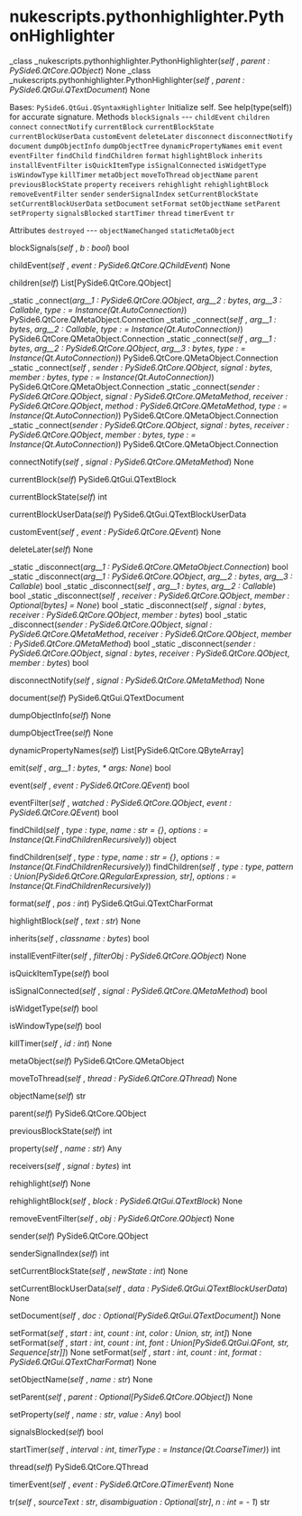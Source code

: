 # nukescripts.pythonhighlighter.PythonHighlighter
_class _nukescripts.pythonhighlighter.PythonHighlighter(_self_ , _parent : PySide6.QtCore.QObject_)  None
_class _nukescripts.pythonhighlighter.PythonHighlighter(_self_ , _parent : PySide6.QtGui.QTextDocument_)  None

Bases: `PySide6.QtGui.QSyntaxHighlighter`
Initialize self. See help(type(self)) for accurate signature.
Methods
`blockSignals` ---
`childEvent`
`children`
`connect`
`connectNotify`
`currentBlock`
`currentBlockState`
`currentBlockUserData`
`customEvent`
`deleteLater`
`disconnect`
`disconnectNotify`
`document`
`dumpObjectInfo`
`dumpObjectTree`
`dynamicPropertyNames`
`emit`
`event`
`eventFilter`
`findChild`
`findChildren`
`format`
`highlightBlock`
`inherits`
`installEventFilter`
`isQuickItemType`
`isSignalConnected`
`isWidgetType`
`isWindowType`
`killTimer`
`metaObject`
`moveToThread`
`objectName`
`parent`
`previousBlockState`
`property`
`receivers`
`rehighlight`
`rehighlightBlock`
`removeEventFilter`
`sender`
`senderSignalIndex`
`setCurrentBlockState`
`setCurrentBlockUserData`
`setDocument`
`setFormat`
`setObjectName`
`setParent`
`setProperty`
`signalsBlocked`
`startTimer`
`thread`
`timerEvent`
`tr`

Attributes
`destroyed` ---
`objectNameChanged`
`staticMetaObject`

blockSignals(_self_ , _b : bool_)  bool

childEvent(_self_ , _event : PySide6.QtCore.QChildEvent_)  None

children(_self_)  List[PySide6.QtCore.QObject]

_static _connect(_arg__1 : PySide6.QtCore.QObject_, _arg__2 : bytes_, _arg__3 : Callable_, _type : = Instance(Qt.AutoConnection)_)  PySide6.QtCore.QMetaObject.Connection
_static _connect(_self_ , _arg__1 : bytes_, _arg__2 : Callable_, _type : = Instance(Qt.AutoConnection)_)  PySide6.QtCore.QMetaObject.Connection
_static _connect(_self_ , _arg__1 : bytes_, _arg__2 : PySide6.QtCore.QObject_, _arg__3 : bytes_, _type : = Instance(Qt.AutoConnection)_)  PySide6.QtCore.QMetaObject.Connection
_static _connect(_self_ , _sender : PySide6.QtCore.QObject_, _signal : bytes_, _member : bytes_, _type : = Instance(Qt.AutoConnection)_)  PySide6.QtCore.QMetaObject.Connection
_static _connect(_sender : PySide6.QtCore.QObject_, _signal : PySide6.QtCore.QMetaMethod_, _receiver : PySide6.QtCore.QObject_, _method : PySide6.QtCore.QMetaMethod_, _type : = Instance(Qt.AutoConnection)_)  PySide6.QtCore.QMetaObject.Connection
_static _connect(_sender : PySide6.QtCore.QObject_, _signal : bytes_, _receiver : PySide6.QtCore.QObject_, _member : bytes_, _type : = Instance(Qt.AutoConnection)_)  PySide6.QtCore.QMetaObject.Connection

connectNotify(_self_ , _signal : PySide6.QtCore.QMetaMethod_)  None

currentBlock(_self_)  PySide6.QtGui.QTextBlock

currentBlockState(_self_)  int

currentBlockUserData(_self_)  PySide6.QtGui.QTextBlockUserData

customEvent(_self_ , _event : PySide6.QtCore.QEvent_)  None

deleteLater(_self_)  None

_static _disconnect(_arg__1 : PySide6.QtCore.QMetaObject.Connection_)  bool
_static _disconnect(_arg__1 : PySide6.QtCore.QObject_, _arg__2 : bytes_, _arg__3 : Callable_)  bool
_static _disconnect(_self_ , _arg__1 : bytes_, _arg__2 : Callable_)  bool
_static _disconnect(_self_ , _receiver : PySide6.QtCore.QObject_, _member : Optional[bytes] = None_)  bool
_static _disconnect(_self_ , _signal : bytes_, _receiver : PySide6.QtCore.QObject_, _member : bytes_)  bool
_static _disconnect(_sender : PySide6.QtCore.QObject_, _signal : PySide6.QtCore.QMetaMethod_, _receiver : PySide6.QtCore.QObject_, _member : PySide6.QtCore.QMetaMethod_)  bool
_static _disconnect(_sender : PySide6.QtCore.QObject_, _signal : bytes_, _receiver : PySide6.QtCore.QObject_, _member : bytes_)  bool

disconnectNotify(_self_ , _signal : PySide6.QtCore.QMetaMethod_)  None

document(_self_)  PySide6.QtGui.QTextDocument

dumpObjectInfo(_self_)  None

dumpObjectTree(_self_)  None

dynamicPropertyNames(_self_)  List[PySide6.QtCore.QByteArray]

emit(_self_ , _arg__1 : bytes_, _* args: None_)  bool

event(_self_ , _event : PySide6.QtCore.QEvent_)  bool

eventFilter(_self_ , _watched : PySide6.QtCore.QObject_, _event : PySide6.QtCore.QEvent_)  bool

findChild(_self_ , _type : type_, _name : str = {}_, _options : = Instance(Qt.FindChildrenRecursively)_)  object

findChildren(_self_ , _type : type_, _name : str = {}_, _options : = Instance(Qt.FindChildrenRecursively)_)
findChildren(_self_ , _type : type_, _pattern : Union[PySide6.QtCore.QRegularExpression, str]_, _options : = Instance(Qt.FindChildrenRecursively)_)

format(_self_ , _pos : int_)  PySide6.QtGui.QTextCharFormat

highlightBlock(_self_ , _text : str_)  None

inherits(_self_ , _classname : bytes_)  bool

installEventFilter(_self_ , _filterObj : PySide6.QtCore.QObject_)  None

isQuickItemType(_self_)  bool

isSignalConnected(_self_ , _signal : PySide6.QtCore.QMetaMethod_)  bool

isWidgetType(_self_)  bool

isWindowType(_self_)  bool

killTimer(_self_ , _id : int_)  None

metaObject(_self_)  PySide6.QtCore.QMetaObject

moveToThread(_self_ , _thread : PySide6.QtCore.QThread_)  None

objectName(_self_)  str

parent(_self_)  PySide6.QtCore.QObject

previousBlockState(_self_)  int

property(_self_ , _name : str_)  Any

receivers(_self_ , _signal : bytes_)  int

rehighlight(_self_)  None

rehighlightBlock(_self_ , _block : PySide6.QtGui.QTextBlock_)  None

removeEventFilter(_self_ , _obj : PySide6.QtCore.QObject_)  None

sender(_self_)  PySide6.QtCore.QObject

senderSignalIndex(_self_)  int

setCurrentBlockState(_self_ , _newState : int_)  None

setCurrentBlockUserData(_self_ , _data : PySide6.QtGui.QTextBlockUserData_)  None

setDocument(_self_ , _doc : Optional[PySide6.QtGui.QTextDocument]_)  None

setFormat(_self_ , _start : int_, _count : int_, _color : Union, str, int]_)  None
setFormat(_self_ , _start : int_, _count : int_, _font : Union[PySide6.QtGui.QFont, str, Sequence[str]]_)  None
setFormat(_self_ , _start : int_, _count : int_, _format : PySide6.QtGui.QTextCharFormat_)  None

setObjectName(_self_ , _name : str_)  None

setParent(_self_ , _parent : Optional[PySide6.QtCore.QObject]_)  None

setProperty(_self_ , _name : str_, _value : Any_)  bool

signalsBlocked(_self_)  bool

startTimer(_self_ , _interval : int_, _timerType : = Instance(Qt.CoarseTimer)_)  int

thread(_self_)  PySide6.QtCore.QThread

timerEvent(_self_ , _event : PySide6.QtCore.QTimerEvent_)  None

tr(_self_ , _sourceText : str_, _disambiguation : Optional[str]_, _n : int = - 1_)  str